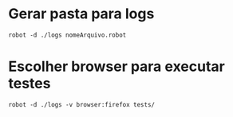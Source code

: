 # Gerar pasta para logs
`robot -d ./logs nomeArquivo.robot`

# Escolher browser para executar testes
`robot -d ./logs -v browser:firefox tests/`